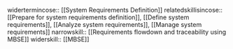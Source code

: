 widertermincose:: [[System Requirements Definition]]
relatedskillisincose:: [[Prepare for system requirements definition]], [[Define system requirements]], [[Analyze system requirements]], [[Manage system requirements]]
narrowskill:: [[Requirements flowdown and traceability using MBSE]]
widerskill:: [[MBSE]]
